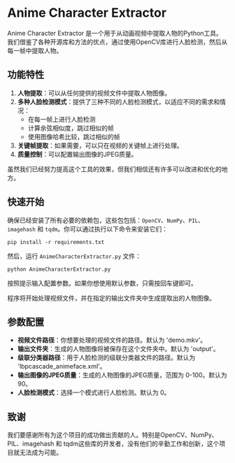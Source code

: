# Anime Character Extractor

Anime Character Extractor 是一个用于从动画视频中提取人物的Python工具。我们借鉴了各种开源库和方法的优点，通过使用OpenCV库进行人脸检测，然后从每一帧中提取人物。

## 功能特性

1. **人物提取**：可以从任何提供的视频文件中提取人物图像。
2. **多种人脸检测模式**：提供了三种不同的人脸检测模式，以适应不同的需求和情况：
   - 在每一帧上进行人脸检测
   - 计算余弦相似度，跳过相似的帧
   - 使用图像哈希比较，跳过相似的帧
3. **关键帧提取**：如果需要，可以只在视频的关键帧上进行处理。
4. **质量控制**：可以配置输出图像的JPEG质量。

虽然我们已经努力提高这个工具的效果，但我们相信还有许多可以改进和优化的地方。

## 快速开始

确保已经安装了所有必要的依赖包，这些包包括：`OpenCV`、`NumPy`、`PIL`、`imagehash` 和 `tqdm`。你可以通过执行以下命令来安装它们：

    pip install -r requirements.txt

然后，运行 `AnimeCharacterExtractor.py` 文件：

    python AnimeCharacterExtractor.py

按照提示输入配置参数。如果你想使用默认参数，只需按回车键即可。

程序将开始处理视频文件，并在指定的输出文件夹中生成提取出的人物图像。

## 参数配置

- **视频文件路径**：你想要处理的视频文件的路径。默认为 'demo.mkv'。
- **输出文件夹**：生成的人物图像将被保存在这个文件夹中。默认为 'output'。
- **级联分类器路径**：用于人脸检测的级联分类器文件的路径。默认为 'lbpcascade_animeface.xml'。
- **输出图像的JPEG质量**：生成的人物图像的JPEG质量，范围为 0-100。默认为 90。
- **人脸检测模式**：选择一个模式进行人脸检测。默认为 0。

## 致谢

我们要感谢所有为这个项目的成功做出贡献的人。特别是OpenCV、NumPy、PIL、imagehash 和 tqdm这些库的开发者，没有他们的辛勤工作和创新，这个项目就无法成为可能。
